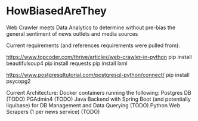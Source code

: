 # HowBiasedAreThey
Web Crawler meets Data Analytics to determine without pre-bias the general sentiment of news outlets and media sources

Current requirements (and references requirements were pulled from):

  
https://www.topcoder.com/thrive/articles/web-crawler-in-python
  pip install beautifulsoup4
  pip install requests
  pip install lxml
  
https://www.postgresqltutorial.com/postgresql-python/connect/
  pip install psycopg2

Current Architecture:
Docker containers running the following:
Postgres DB (TODO)
PGAdmin4 (TODO)
Java Backend with Spring Boot (and potentially liquibase) for DB Management and Data Querying (TODO)
Python Web Scrapers (1 per news service) (TODO)
